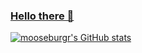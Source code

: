 ### [Hello there 👋](https://www.youtube.com/watch?v=rEq1Z0bjdwc)

<!--
**mooseburgr/mooseburgr** is a ✨ _special_ ✨ repository because its `README.md` (this file) appears on your GitHub profile.

Here are some ideas to get you started:

- 🔭 I’m currently working on ...
- 🌱 I’m currently learning ...
- 👯 I’m looking to collaborate on ...
- 🤔 I’m looking for help with ...
- 💬 Ask me about ...
- 📫 How to reach me: ...
- 😄 Pronouns: ...
- ⚡ Fun fact: ...
-->

[![mooseburgr's GitHub stats](https://github-readme-stats-git-masterrstaa-rickstaa.vercel.app/api?username=mooseburgr&count_private=true&show_icons=true&theme=dark)](https://github.com/anuraghazra/github-readme-stats)
